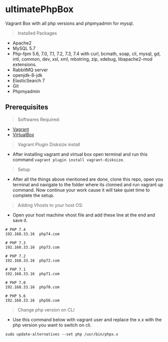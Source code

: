 # ultimatePhpBox
Vagrant Box with all php versions and phpmyadmin for mysql.

> Installed Packages
- Apache2
- MySQL 5.7
- Php-fpm 5.6, 7.0, 7.1, 7.2, 7.3, 7.4 with curl, bcmath, soap, cli, mysql, gd, intl, common, dev, xsl, xml, mbstring, zip, xdebug, libapache2-mod extensions.
- RabbitMQ server
- openjdk-8-jdk
- ElasticSearch 7
- Git
- Phpmyadmin


## Prerequisites
> Softwares Required:
- [Vagrant](https://www.vagrantup.com/intro/getting-started/install.html)
- [VirtualBox](https://www.virtualbox.org/wiki/Downloads)

> Vagrant Plugin Disksize install
- After installing vagrant and virtual box open terminal and run this command `vagrant plugin install vagrant-disksize`.

> Setup
- After all the things above mentioned are done, clone this repo, open you terminal and navigate to the folder where its clonned and run vagrant up command. Now continue your work cause it will take quiet time to complete the setup.

> Adding Vhosts to your host OS:
- Open your host machine vhost file and add these line at the end and save it.

```
# PHP 7.4
192.168.33.16  php74.com

# PHP 7.3
192.168.33.16  php73.com

# PHP 7.2
192.168.33.16  php72.com

# PHP 7.1
192.168.33.16  php71.com

# PHP 7.0
192.168.33.16  php70.com

# PHP 5.6
192.168.33.16  php56.com
```

> Change php version on CLI
- Use this command below with vagrant user and replace the x.x with the php version you want to switch on cli.
```
sudo update-alternatives --set php /usr/bin/phpx.x
```
